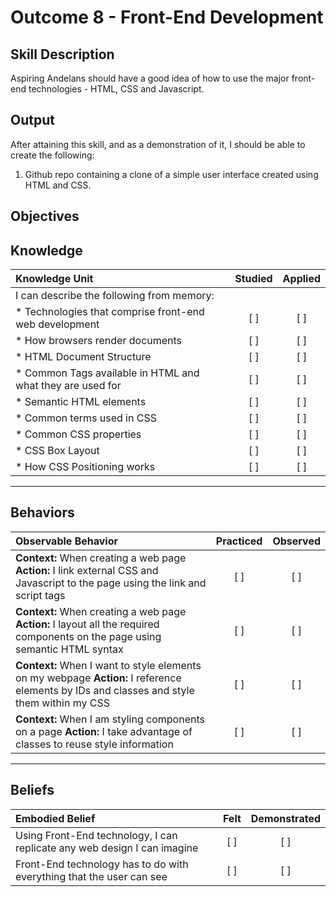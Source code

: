 # Outcome 8 - Front-End Development

**Skill Description**
----------
Aspiring Andelans should have a good idea of how to use the major front-end technologies - HTML, CSS and Javascript.


**Output**
----------
After attaining this skill, and as a demonstration of it, I should be able to create the following:

1. Github repo containing a clone of a simple user interface created using HTML and CSS.


**Objectives**
----------

## **Knowledge**


| Knowledge Unit   |      Studied      | Applied |
|:-------------|:------------------:|:--------:|
| I can describe the following from memory: | | |
| * Technologies that comprise front-end web development | [ ] | [ ]  |
| * How browsers render documents |   [ ]   |   [ ] |
| * HTML Document Structure |   [ ]   |   [ ] |
| * Common Tags available in HTML and what they are used for |   [ ]   |   [ ] |
| * Semantic HTML elements |   [ ]   |   [ ] |
| * Common terms used in CSS | [ ] |    [ ] |
| * Common CSS properties | [ ] |    [ ] |
| * CSS Box Layout | [ ] |    [ ] |
| * How CSS Positioning works | [ ] |    [ ] |


----------


## **Behaviors**


| Observable Behavior   |      Practiced      | Observed |
|:-------------|:------------------:|:--------:|
| **Context:** When creating a web page **Action:** I link external CSS and Javascript to the page using the link and script tags | [ ] | [ ] |
| **Context:** When creating a web page **Action:** I layout all the required components on the page using semantic HTML syntax | [ ] | [ ] |
| **Context:** When I want to style elements on my webpage **Action:** I reference elements by IDs and classes and style them within my CSS | [ ] | [ ] |
| **Context:** When I am styling components on a page **Action:** I take advantage of classes to reuse style information | [ ] | [ ] |

----------


## **Beliefs**


| Embodied Belief   |      Felt      | Demonstrated |
|:-------------|:------------------:|:--------:|
| Using Front-End technology, I can replicate any web design I can imagine |   [ ]   |   [ ] |
| Front-End technology has to do with everything that the user can see |   [ ]   |   [ ] |
